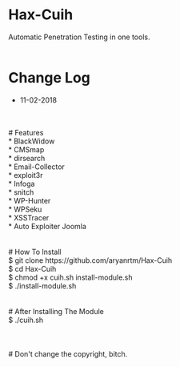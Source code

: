 # Hax-Cuih
Automatic Penetration Testing in one tools.
<br>
<br>
# Change Log
* 11-02-2018
<br>
<br>
# Features 
<br>
* BlackWidow <br>
* CMSmap <br>
* dirsearch <br>
* Email-Collector <br>
* exploit3r <br>
* Infoga <br>
* snitch <br>
* WP-Hunter <br>
* WPSeku <br>
* XSSTracer <br>
* Auto Exploiter Joomla <br>
<br>
<br>
# How To Install
<br>
 $ git clone https://github.com/aryanrtm/Hax-Cuih <br>
 $ cd Hax-Cuih <br>
 $ chmod +x cuih.sh install-module.sh <br>
 $ ./install-module.sh <br>
<br>
<br>
# After Installing The Module
<br>
 $ ./cuih.sh <br>
<br>
<br>
<br>
# Don't change the copyright, bitch.
